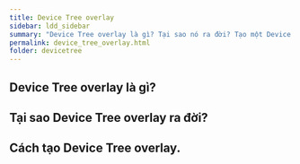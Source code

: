 ```yaml
---
title: Device Tree overlay
sidebar: ldd_sidebar
summary: "Device Tree overlay là gì? Tại sao nó ra đời? Tạo một Device Tree overlay như thế nào?"
permalink: device_tree_overlay.html
folder: devicetree
---
```


## Device Tree overlay là gì?


## Tại sao Device Tree overlay ra đời?


## Cách tạo Device Tree overlay.



